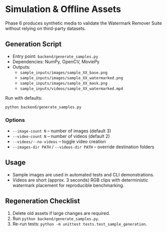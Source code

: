 # Simulation & Offline Assets

Phase 6 produces synthetic media to validate the Watermark Remover Suite without relying on third-party datasets.

## Generation Script
- Entry point: `backend/generate_samples.py`
- Dependencies: NumPy, OpenCV, MoviePy
- Outputs:
  - `sample_inputs/images/sample_XX_base.png`
  - `sample_inputs/images/sample_XX_watermarked.png`
  - `sample_inputs/images/sample_XX_mask.png`
  - `sample_inputs/videos/sample_XX_watermarked.mp4`

Run with defaults:

```bash
python backend/generate_samples.py
```

### Options
- `--image-count N` – number of images (default 3)
- `--video-count N` – number of videos (default 2)
- `--videos/--no-videos` – toggle video creation
- `--images-dir PATH` / `--videos-dir PATH` – override destination folders

## Usage
- Sample images are used in automated tests and CLI demonstrations.
- Videos are short (approx. 3 seconds) RGB clips with deterministic watermark placement for reproducible benchmarking.

## Regeneration Checklist
1. Delete old assets if large changes are required.
2. Run `python backend/generate_samples.py`.
3. Re-run tests: `python -m unittest tests.test_sample_generation`.
